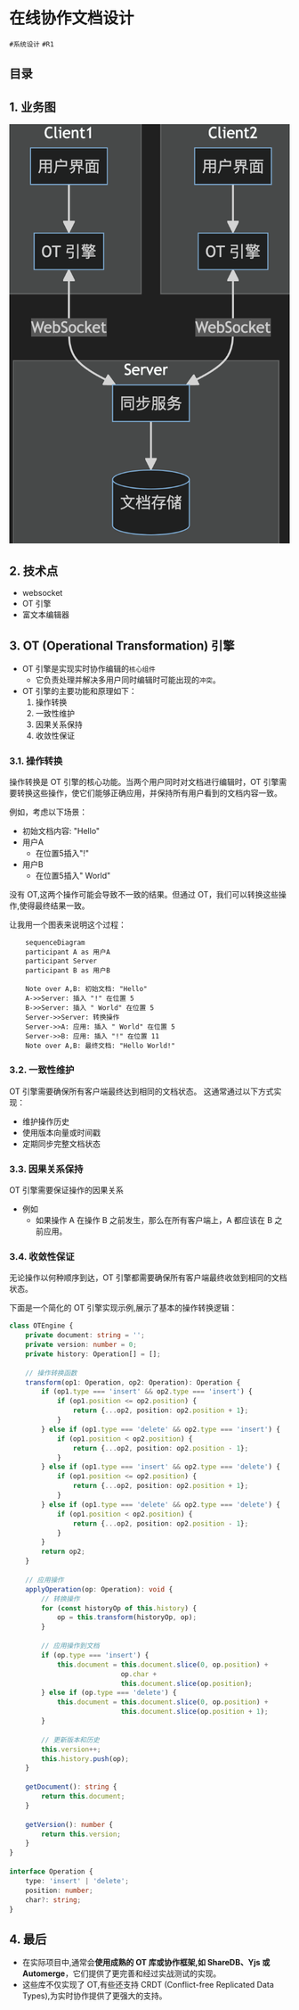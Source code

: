 
# 在线协作文档设计

`#系统设计` `#R1` 


## 目录
<!-- toc -->
 ## 1. 业务图 

![图片&文件](./files/20241114-1.png)

## 2. 技术点

- websocket
- OT 引擎
- 富文本编辑器

## 3. OT (Operational Transformation) 引擎

- OT 引擎是实现实时协作编辑的`核心组件`
	- 它负责处理并解决多用户同时编辑时可能出现的`冲突`。
- OT 引擎的主要功能和原理如下：
	1. 操作转换
	2. 一致性维护
	3. 因果关系保持
	4. 收敛性保证

### 3.1. 操作转换

操作转换是 OT 引擎的核心功能。当两个用户同时对文档进行编辑时，OT 引擎需要转换这些操作，使它们能够正确应用，并保持所有用户看到的文档内容一致。

例如，考虑以下场景：
- 初始文档内容: "Hello"
- 用户A
	- 在位置5插入"!"
- 用户B
	- 在位置5插入" World"

没有 OT,这两个操作可能会导致不一致的结果。但通过 OT，我们可以转换这些操作,使得最终结果一致。

让我用一个图表来说明这个过程：

````mermaid
    sequenceDiagram
    participant A as 用户A
    participant Server
    participant B as 用户B
    
    Note over A,B: 初始文档: "Hello"
    A->>Server: 插入 "!" 在位置 5
    B->>Server: 插入 " World" 在位置 5
    Server->>Server: 转换操作
    Server->>A: 应用: 插入 " World" 在位置 5
    Server->>B: 应用: 插入 "!" 在位置 11
    Note over A,B: 最终文档: "Hello World!"
````

### 3.2. 一致性维护

OT 引擎需要确保所有客户端最终达到相同的文档状态。
这通常通过以下方式实现：
- 维护操作历史
- 使用版本向量或时间戳
- 定期同步完整文档状态

### 3.3. 因果关系保持

OT 引擎需要保证操作的因果关系
- 例如
	- 如果操作 A 在操作 B 之前发生，那么在所有客户端上，A 都应该在 B 之前应用。

### 3.4. 收敛性保证

无论操作以何种顺序到达，OT 引擎都需要确保所有客户端最终收敛到相同的文档状态。

下面是一个简化的 OT 引擎实现示例,展示了基本的操作转换逻辑：

````typescript
class OTEngine {
	private document: string = '';
	private version: number = 0;
	private history: Operation[] = [];

	// 操作转换函数
	transform(op1: Operation, op2: Operation): Operation {
		if (op1.type === 'insert' && op2.type === 'insert') {
			if (op1.position <= op2.position) {
				return {...op2, position: op2.position + 1};
			}
		} else if (op1.type === 'delete' && op2.type === 'insert') {
			if (op1.position < op2.position) {
				return {...op2, position: op2.position - 1};
			}
		} else if (op1.type === 'insert' && op2.type === 'delete') {
			if (op1.position <= op2.position) {
				return {...op2, position: op2.position + 1};
			}
		} else if (op1.type === 'delete' && op2.type === 'delete') {
			if (op1.position < op2.position) {
				return {...op2, position: op2.position - 1};
			}
		}
		return op2;
	}

	// 应用操作
	applyOperation(op: Operation): void {
		// 转换操作
		for (const historyOp of this.history) {
			op = this.transform(historyOp, op);
		}

		// 应用操作到文档
		if (op.type === 'insert') {
			this.document = this.document.slice(0, op.position) + 
							op.char + 
							this.document.slice(op.position);
		} else if (op.type === 'delete') {
			this.document = this.document.slice(0, op.position) + 
							this.document.slice(op.position + 1);
		}

		// 更新版本和历史
		this.version++;
		this.history.push(op);
	}

	getDocument(): string {
		return this.document;
	}

	getVersion(): number {
		return this.version;
	}
}

interface Operation {
	type: 'insert' | 'delete';
	position: number;
	char?: string;
}
````

## 4. 最后

- 在实际项目中,通常会**使用成熟的 OT 库或协作框架,如 ShareDB、Yjs 或 Automerge**，它们提供了更完善和经过实战测试的实现。
- 这些库不仅实现了 OT,有些还支持 CRDT (Conflict-free Replicated Data Types),为实时协作提供了更强大的支持。
